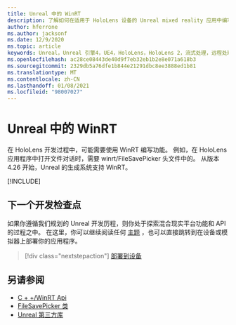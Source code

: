 ```yaml
---
title: Unreal 中的 WinRT
description: 了解如何在适用于 HoloLens 设备的 Unreal mixed reality 应用中编写和管理自定义 WinRT 功能。
author: hferrone
ms.author: jacksonf
ms.date: 12/9/2020
ms.topic: article
keywords: Unreal，Unreal 引擎4，UE4，HoloLens，HoloLens 2，流式处理，远程处理，混合现实，开发，入门，功能，新项目，模拟器，文档，指南，功能，全息影像，游戏开发，混合现实耳机，windows mixed reality 耳机，虚拟现实耳机，WinRT，DLL
ms.openlocfilehash: ac28ce08443de40d9f7eb32eb1b2e8e071a618b3
ms.sourcegitcommit: 2329db5a76dfe1b844e21291dbc8ee3888ed1b81
ms.translationtype: MT
ms.contentlocale: zh-CN
ms.lasthandoff: 01/08/2021
ms.locfileid: "98007027"
---
```

# <a name="winrt-in-unreal"></a>Unreal 中的 WinRT

在 HoloLens 开发过程中，可能需要使用 WinRT 编写功能。 例如，在 HoloLens 应用程序中打开文件对话时，需要 winrt/FileSavePicker 头文件中的。 从版本4.26 开始，Unreal 的生成系统支持 WinRT。

[!INCLUDE[](includes/tabs-winRT.md)]

## <a name="next-development-checkpoint"></a>下一个开发检查点

如果你遵循我们规划的 Unreal 开发历程，则你处于探索混合现实平台功能和 API 的过程之中。 在这里，你可以继续阅读任何 [主题](unreal-development-overview.md#3-platform-capabilities-and-apis) ，也可以直接跳转到在设备或模拟器上部署你的应用程序。

> [!div class="nextstepaction"]
> [部署到设备](unreal-deploying.md)

## <a name="see-also"></a>另请参阅

* [C + +/WinRT Api](https://docs.microsoft.com/windows/uwp/cpp-and-winrt-apis/)
* [FileSavePicker 类](https://docs.microsoft.com/uwp/api/Windows.Storage.Pickers.FileSavePicker) 
* [Unreal 第三方库](https://docs.unrealengine.com/Programming/BuildTools/UnrealBuildTool/ThirdPartyLibraries/index.html) 
